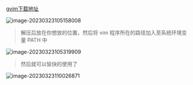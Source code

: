 [gvim下载地址](https://github.com/vim/vim-win32-installer/releases)

![image-20230323105158008](http://rraq343o3.hn-bkt.clouddn.com/markdown/202303231052101.png)

> 解压后放在你想放的位置，然后将 vim 程序所在的路径加入至系统环境变量 PATH 中

![image-20230323105319909](http://rraq343o3.hn-bkt.clouddn.com/markdown/202303231053582.png)

> 然后就可以愉快的使用了

![image-20230323110026871](http://rraq343o3.hn-bkt.clouddn.com/markdown/202303231100285.png)